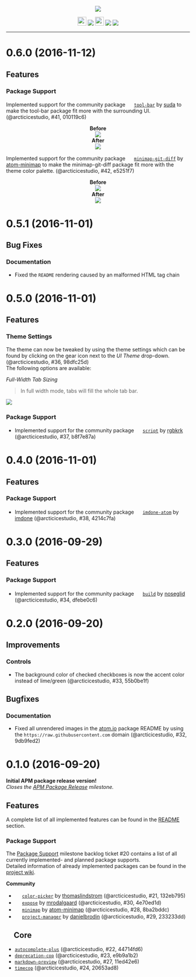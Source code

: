 <p align="center"><img src="https://cdn.rawgit.com/arcticicestudio/nord-atom-ui/develop/assets/nord-atom-ui-banner.svg"/></p>

<p align="center"><img src="https://assets-cdn.github.com/favicon.ico" width=24 height=24/> <a href="https://github.com/arcticicestudio/nord-atom-ui/releases/latest"><img src="https://img.shields.io/github/release/arcticicestudio/nord-atom-ui.svg"/></a> <img src="https://atom.io/favicon.ico" width=24 height=24/> <a href="https://atom.io/themes/nord-atom-ui"><img src="https://img.shields.io/apm/v/nord-atom-ui.svg"/></a> <a href="https://atom.io/themes/nord-atom-ui"><img src="https://img.shields.io/apm/dm/nord-atom-ui.svg"/></a></p>

---

# 0.6.0 (2016-11-12)
## Features
### Package Support
Implemented support for the community package <img src="https://avatars3.githubusercontent.com/u/25722" width=16 height=16/>  [`tool-bar`](https://atom.io/packages/tool-bar) by [suda](https://github.com/suda) to make the tool-bar package fit more with the surrounding UI. (@arcticicestudio, #41, 010119c6)  
<p align="center"><strong>Before</strong><br><img src="https://cloud.githubusercontent.com/assets/7836623/20238574/f3ec4780-a8ee-11e6-8b4d-45b28ea5e6bb.png"/><br><strong>After</strong><br><img src="https://cloud.githubusercontent.com/assets/7836623/20238582/03dae0c0-a8ef-11e6-9cbd-2d8eb4785143.png"/></p>


Implemented support for the community package <img src="https://avatars3.githubusercontent.com/u/7209979" width=16 height=16/>  [`minimap-git-diff`](https://atom.io/packages/minimap-git-diff) by [atom-minimap](https://github.com/atom-minimap) to make the minimap-git-diff package fit more with the theme color palette. (@arcticicestudio, #42, e5251f7)  
<p align="center"><strong>Before</strong><br><img src="https://cloud.githubusercontent.com/assets/7836623/20238616/dcff8702-a8ef-11e6-9e7b-19e9aa813e87.png"/><br><strong>After</strong><br><img src="https://cloud.githubusercontent.com/assets/7836623/20238617/e3f5c8aa-a8ef-11e6-8acb-56e4acf568b8.png"/></p>

# 0.5.1 (2016-11-01)
## Bug Fixes
### Documentation
  - Fixed the `README` rendering caused by an malformed HTML tag chain

# 0.5.0 (2016-11-01)
## Features
### Theme Settings
The theme can now be tweaked by using the theme settings which can be found by clicking on the gear icon next to the *UI Theme* drop-down. (@arcticicestudio, #36, 98dfc25d)  
The following options are available:

*Full-Width Tab Sizing*
> In full width mode, tabs will fill the whole tab bar.

![](https://cloud.githubusercontent.com/assets/7836623/19620532/ef4ef634-987f-11e6-89bd-5dda9bcade88.png)

### Package Support
  - Implemented support for the community package <img src="https://avatars1.githubusercontent.com/u/836375" width=16 height=16/>  [`script`](https://atom.io/packages/script) by [rgbkrk](https://github.com/rgbkrk) (@arcticicestudio, #37, b8f7e87a)

# 0.4.0 (2016-11-01)
## Features
### Package Support
  - Implemented support for the community package <img src="https://avatars3.githubusercontent.com/u/6087523" width=16 height=16/>  [`imdone-atom`](https://atom.io/packages/imdone-atom) by [imdone](https://github.com/imdone) (@arcticicestudio, #38, 4214c7fa)

# 0.3.0 (2016-09-29)
## Features
### Package Support
  - Implemented support for the community package <img src="https://avatars1.githubusercontent.com/u/933880" width=16 height=16/>  [`build`](https://atom.io/packages/build) by [noseglid](https://github.com/noseglid) (@arcticicestudio, #34, dfebe0c6)

# 0.2.0 (2016-09-20)
## Improvements
### Controls
  - The background color of checked checkboxes is now the accent color instead of lime/green (@arcticicestudio, #33, 55b0be1f)

## Bugfixes
### Documentation
  - Fixed all unrendered images in the [atom.io](https://atom.io/themes/nord-atom-ui) package README by using the `https://raw.githubusercontent.com` domain (@arcticicestudio, #32, 9db9fed2)

# 0.1.0 (2016-09-20)
**Initial APM package release version!**  
*Closes the [APM Package Release](https://github.com/arcticicestudio/nord-atom-ui/milestone/1) milestone.*

## Features
A complete list of all implemented features can be found in the [README](https://github.com/arcticicestudio/nord-atom-ui/blob/develop/README.md#features) section.

### Package Support
The [Package Support](https://github.com/arcticicestudio/nord-atom-ui/milestone/2) milestone backlog ticket #20 contains a list of all currently implemented- and planned package supports.  
Detailed information of already implemented packages can be found in the [project wiki](https://github.com/arcticicestudio/nord-atom-ui/wiki/Package-Support).

**Community**  
  - <img src="https://avatars3.githubusercontent.com/u/2833514" width=16 height=16/>  [`color-picker`](https://atom.io/packages/color-picker) by [thomaslindstrom](https://github.com/thomaslindstrom) (@arcticicestudio, #21, 132eb795)
  - <img src="https://avatars0.githubusercontent.com/u/659763" width=16 height=16/>  [`expose`](https://atom.io/packages/expose) by [mrodalgaard](https://github.com/mrodalgaard) (@arcticicestudio, #30, 4e70ed1d)
  - <img src="https://avatars3.githubusercontent.com/u/7209979" width=16 height=16/>  [`minimap`](https://atom.io/packages/minimap) by [atom-minimap](https://github.com/atom-minimap) (@arcticicestudio, #28, 8ba2bddc)
  - <img src="https://avatars0.githubusercontent.com/u/696872" width=16 height=16/>  [`project-manager`](https://atom.io/packages/project-manager) by [danielbrodin](https://github.com/danielbrodin) (@arcticicestudio, #29, 233233dd)

## <img src="https://avatars0.githubusercontent.com/u/1089146" width=16 height=16/> Core
  - [`autocomplete-plus`](https://atom.io/packages/autocomplete-plus) (@arcticicestudio, #22, 44714fd6)
  - [`deprecation-cop`](https://atom.io/packages/deprecation-cop) (@arcticicestudio, #23, e9b9a1b2)
  - [`markdown-preview`](https://atom.io/packages/markdown-preview) (@arcticicestudio, #27, 11ed42e6)
  - [`timecop`](https://atom.io/packages/timecop) (@arcticicestudio, #24, 20653ad8)
